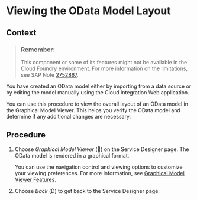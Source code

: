 <!-- loio10de695ee45c4479b6db698e91d75d8e -->

<link rel="stylesheet" type="text/css" href="../css/sap-icons.css"/>

# Viewing the OData Model Layout



## Context

> ### Remember:  
> This component or some of its features might not be available in the Cloud Foundry environment. For more information on the limitations, see SAP Note [2752867](https://me.sap.com/notes/2752867).

You have created an OData model either by importing from a data source or by editing the model manually using the Cloud Integration Web application.

You can use this procedure to view the overall layout of an OData model in the Graphical Model Viewer. This helps you verify the OData model and determine if any additional changes are necessary.



## Procedure

1.  Choose *Graphical Model Viewer* \(<span class="SAP-icons-V5"></span>\) on the Service Designer page. The OData model is rendered in a graphical format.

    You can use the navigation control and viewing options to customize your viewing preferences. For more information, see [Graphical Model Viewer Features](graphical-model-viewer-features-a53aeed.md).

2.  Choose *Back* \(<span class="SAP-icons-V5"></span>\) to get back to the Service Designer page.



